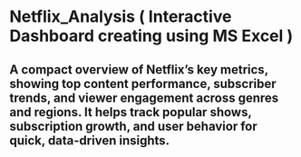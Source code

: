 # Netflix_Analysis ( Interactive Dashboard creating using MS Excel )
## A compact overview of Netflix’s key metrics, showing top content performance, subscriber trends, and viewer engagement across genres and regions. It helps track popular shows, subscription growth, and user behavior for quick, data-driven insights.
